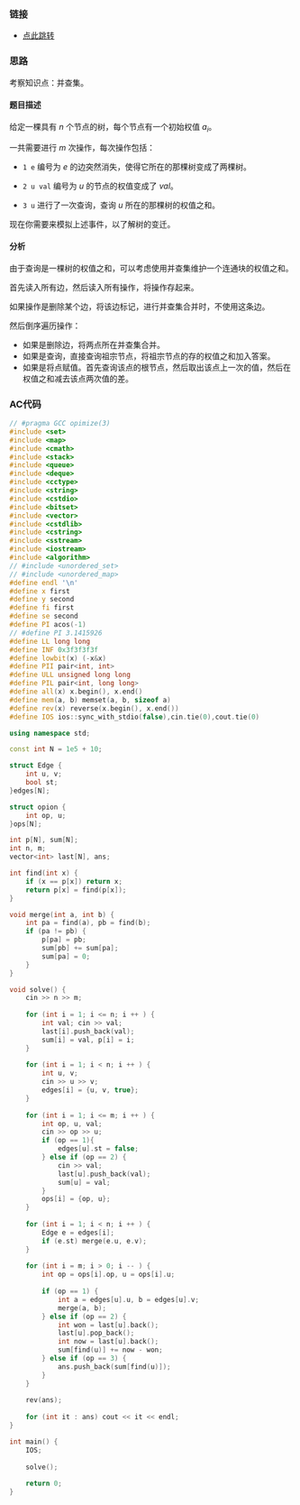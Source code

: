 ### 链接

- [点此跳转](https://www.luogu.com.cn/problem/T292115?contestId=91314)



### 思路

考察知识点：并查集。



#### 题目描述

给定一棵具有 $n$ 个节点的树，每个节点有一个初始权值 $a_i$。

一共需要进行 $m$ 次操作，每次操作包括：

- `1 e`  编号为 $e$ 的边突然消失，使得它所在的那棵树变成了两棵树。

- `2 u val`  编号为 $u$ 的节点的权值变成了 $val$。

- `3 u`  进行了一次查询，查询 $u$ 所在的那棵树的权值之和。

现在你需要来模拟上述事件，以了解树的变迁。



#### 分析

由于查询是一棵树的权值之和，可以考虑使用并查集维护一个连通块的权值之和。

首先读入所有边，然后读入所有操作，将操作存起来。

如果操作是删除某个边，将该边标记，进行并查集合并时，不使用这条边。

然后倒序遍历操作：

- 如果是删除边，将两点所在并查集合并。
- 如果是查询，直接查询祖宗节点，将祖宗节点的存的权值之和加入答案。
- 如果是将点赋值。首先查询该点的根节点，然后取出该点上一次的值，然后在权值之和减去该点两次值的差。



### AC代码 

```cpp
// #pragma GCC opimize(3)
#include <set>
#include <map>
#include <cmath>
#include <stack>
#include <queue>
#include <deque>
#include <cctype>
#include <string>
#include <cstdio>
#include <bitset>
#include <vector>
#include <cstdlib>
#include <cstring>
#include <sstream>
#include <iostream>
#include <algorithm>
// #include <unordered_set>
// #include <unordered_map>
#define endl '\n'
#define x first
#define y second
#define fi first
#define se second
#define PI acos(-1)
// #define PI 3.1415926
#define LL long long
#define INF 0x3f3f3f3f
#define lowbit(x) (-x&x)
#define PII pair<int, int>
#define ULL unsigned long long
#define PIL pair<int, long long>
#define all(x) x.begin(), x.end()
#define mem(a, b) memset(a, b, sizeof a)
#define rev(x) reverse(x.begin(), x.end())
#define IOS ios::sync_with_stdio(false),cin.tie(0),cout.tie(0)

using namespace std;

const int N = 1e5 + 10;

struct Edge {
	int u, v;
	bool st;
}edges[N];

struct opion {
	int op, u;
}ops[N];

int p[N], sum[N];
int n, m;
vector<int> last[N], ans;

int find(int x) {
	if (x == p[x]) return x;
	return p[x] = find(p[x]);
}

void merge(int a, int b) {
	int pa = find(a), pb = find(b);
	if (pa != pb) {
		p[pa] = pb;
		sum[pb] += sum[pa];
		sum[pa] = 0;
	}
}

void solve() {
	cin >> n >> m;
	
	for (int i = 1; i <= n; i ++ ) {
		int val; cin >> val;
		last[i].push_back(val);
		sum[i] = val, p[i] = i;
	}
	
	for (int i = 1; i < n; i ++ ) {
		int u, v;
		cin >> u >> v;
		edges[i] = {u, v, true};
	}
	
	for (int i = 1; i <= m; i ++ ) {
		int op, u, val;
		cin >> op >> u;
		if (op == 1){
			edges[u].st = false;
		} else if (op == 2) {
			cin >> val;
			last[u].push_back(val);
			sum[u] = val;
		}
		ops[i] = {op, u};
	}
	
	for (int i = 1; i < n; i ++ ) {
		Edge e = edges[i];
		if (e.st) merge(e.u, e.v);
	}
	
	for (int i = m; i > 0; i -- ) {
		int op = ops[i].op, u = ops[i].u;
		
		if (op == 1) {
			int a = edges[u].u, b = edges[u].v;
			merge(a, b);
		} else if (op == 2) {
			int won = last[u].back();
			last[u].pop_back();
			int now = last[u].back();
			sum[find(u)] += now - won;
		} else if (op == 3) {
			ans.push_back(sum[find(u)]);
		}
	}
	
	rev(ans);
	
	for (int it : ans) cout << it << endl;
}

int main() {
	IOS;
	
	solve();
	
	return 0;
}
```
